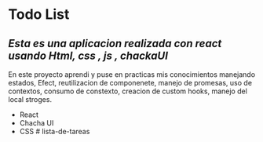 
# Todo List
## _Esta es una aplicacion realizada con react usando Html, css , js , chackaUI_

En este proyecto aprendi y puse en practicas mis conocimientos manejando estados, Efect, reutilizacion de componenete, manejo de promesas, uso de contextos, consumo de constexto, creacion de custom hooks, manejo del local stroges. 
- React 
- Chacha UI
- CSS
#   l i s t a - d e - t a r e a s 
 
 
